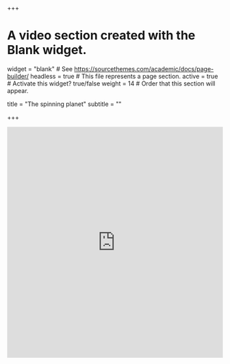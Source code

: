 +++
# A video section created with the Blank widget.

widget = "blank"  # See https://sourcethemes.com/academic/docs/page-builder/
headless = true  # This file represents a page section.
active = true  # Activate this widget? true/false
weight = 14  # Order that this section will appear.

title = "The spinning planet"
subtitle = ""

+++



<div>
  <iframe src="https://www.youtube.com/embed/w7Ap0k7qp2k?autoplay=1&loop=1&rel=0&showinfo=0&controls=0&autohide=1" frameborder="0" width=100% height=540></iframe>
</div>
